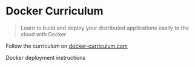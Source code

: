 Docker Curriculum
===

> Learn to build and deploy your distributed applications easily to the cloud with Docker

Follow the curriculum on [docker-curriculum.com](https://docker-curriculum.com/)

Docker deployment instructions
